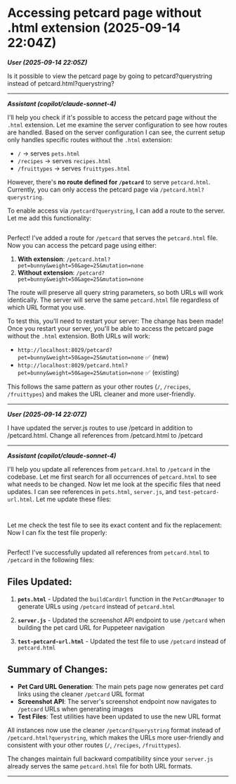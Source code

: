 <!-- Generated by SpecStory -->

<!-- vscode Session fca39398-0574-44f5-996f-3d6620bb9cc9 (2025-09-14 22:04Z) -->

# Accessing petcard page without .html extension (2025-09-14 22:04Z)

_**User (2025-09-14 22:05Z)**_

Is it possible to view the petcard page by going to petcard?querystring instead of petcard.html?querystring?

---

_**Assistant (copilot/claude-sonnet-4)**_

I'll help you check if it's possible to access the petcard page without the `.html` extension. Let me examine the server configuration to see how routes are handled. Based on the server configuration I can see, the current setup only handles specific routes without the `.html` extension:

- `/` → serves `pets.html`
- `/recipes` → serves `recipes.html` 
- `/fruittypes` → serves `fruittypes.html`

However, there's **no route defined for `/petcard`** to serve `petcard.html`. Currently, you can only access the petcard page via `/petcard.html?querystring`.

To enable access via `/petcard?querystring`, I can add a route to the server. Let me add this functionality: 
```

```
Perfect! I've added a route for `/petcard` that serves the `petcard.html` file. Now you can access the petcard page using either:

1. **With extension**: `/petcard.html?pet=bunny&weight=50&age=25&mutation=none`
2. **Without extension**: `/petcard?pet=bunny&weight=50&age=25&mutation=none`

The route will preserve all query string parameters, so both URLs will work identically. The server will serve the same `petcard.html` file regardless of which URL format you use.

To test this, you'll need to restart your server: The change has been made! Once you restart your server, you'll be able to access the petcard page without the `.html` extension. Both URLs will work:

- `http://localhost:8029/petcard?pet=bunny&weight=50&age=25&mutation=none` ✅ (new)
- `http://localhost:8029/petcard.html?pet=bunny&weight=50&age=25&mutation=none` ✅ (existing)

This follows the same pattern as your other routes (`/`, `/recipes`, `/fruittypes`) and makes the URL cleaner and more user-friendly.

---

_**User (2025-09-14 22:07Z)**_

I have updated the server.js routes to use /petcard in addition to /petcard.html. Change all references from /petcard.html to /petcard

---

_**Assistant (copilot/claude-sonnet-4)**_

I'll help you update all references from `petcard.html` to `/petcard` in the codebase. Let me first search for all occurrences of `petcard.html` to see what needs to be changed. Now let me look at the specific files that need updates. I can see references in `pets.html`, `server.js`, and `test-petcard-url.html`. Let me update these files: 
```

```

```

```
Let me check the test file to see its exact content and fix the replacement: Now I can fix the test file properly: 
```

```
Perfect! I've successfully updated all references from `petcard.html` to `/petcard` in the following files:

## Files Updated:

1. **`pets.html`** - Updated the `buildCardUrl` function in the `PetCardManager` to generate URLs using `/petcard` instead of `petcard.html`

2. **`server.js`** - Updated the screenshot API endpoint to use `/petcard` when building the pet card URL for Puppeteer navigation

3. **`test-petcard-url.html`** - Updated the test file to use `/petcard` instead of `petcard.html`

## Summary of Changes:

- **Pet Card URL Generation**: The main pets page now generates pet card links using the cleaner `/petcard` URL format
- **Screenshot API**: The server's screenshot endpoint now navigates to `/petcard` URLs when generating images
- **Test Files**: Test utilities have been updated to use the new URL format

All instances now use the cleaner `/petcard?querystring` format instead of `/petcard.html?querystring`, which makes the URLs more user-friendly and consistent with your other routes (`/`, `/recipes`, `/fruittypes`).

The changes maintain full backward compatibility since your `server.js` already serves the same `petcard.html` file for both URL formats.

---

